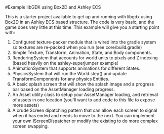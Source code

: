 #Example libGDX using Box2D and Ashley ECS

This is a starter project available to get up and running with libgdx using Box2D in an Ashley ECS based structure. The code is very basic, and the game does very little at this time. This example will give you a starting point with:

 1. Configured texture-packer module that is wired into the gradle system so textures are re-packed when you run (see core/build.gradle)
 2. Simple Texture, Transform, Animation, State, and Body components.
 3. RenderingSystem that accounts for world units to pixels and Z indexing (based heavily on the ashley-superjumper example)
 4. AnimationSystem that supports animations for different States.
 5. PhysicsSystem that will run the World.step() and update TransformComponents for any physics Entities.
 6. A basic splash screen that will show the splash image and a progress bar based on the AssetManager loading progress.
 7. An Asset utility class to setup your AssetManager loading, and retrieval of assets in one location (you'll want to add code to this file to expose more assets)
 8. A crude Screen dipatching pattern that can allow each screen to signal when it has ended and needs to move to the next. You can implement your own IScreenDispatcher or modify the existing to do more complex screen swapping.

